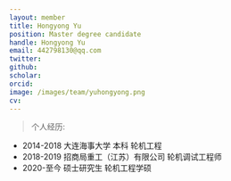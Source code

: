 ```yaml
---
layout: member
title: Hongyong Yu
position: Master degree candidate
handle: Hongyong Yu
email: 442798130@qq.com
twitter: 
github: 
scholar:
orcid: 
image: /images/team/yuhongyong.png
cv: 
---
```


> 个人经历:

- 2014-2018 大连海事大学 本科 轮机工程
- 2018-2019 招商局重工（江苏）有限公司 轮机调试工程师
- 2020-至今 硕士研究生 轮机工程学硕
